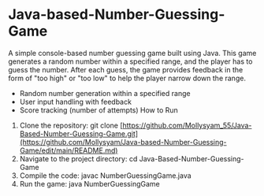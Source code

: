 # Java-based-Number-Guessing-Game
A simple console-based number guessing game built using Java.
This game generates a random number within a specified range, and the player has to guess 
the number. After each guess, the game provides feedback in the form of "too high" or 
"too low" to help the player narrow down the range.
- Random number generation within a specified range
- User input handling with feedback
- Score tracking (number of attempts)
How to Run
1. Clone the repository: git clone [https://github.com/Mollysyam_55/Java-Based-Number-Guessing-Game.git](https://github.com/Mollysyam/Java-based-Number-Guessing-Game/edit/main/README.md)
2. Navigate to the project directory: cd Java-Based-Number-Guessing-Game
3. Compile the code: javac NumberGuessingGame.java
4. Run the game: java NumberGuessingGame
